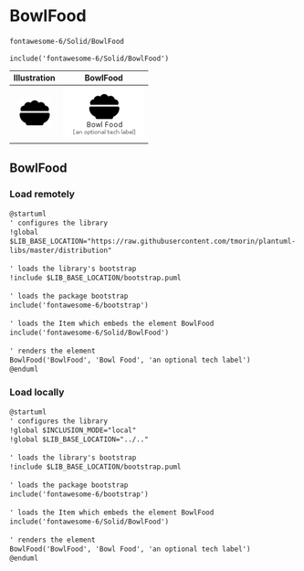 # BowlFood


```text
fontawesome-6/Solid/BowlFood
```

```text
include('fontawesome-6/Solid/BowlFood')
```



| Illustration | BowlFood |
| :---: | :---: |
| ![illustration for Illustration](../../fontawesome-6/Solid/BowlFood.png) | ![illustration for BowlFood](../../fontawesome-6/Solid/BowlFood.Local.png) |




## BowlFood

### Load remotely
```plantuml
@startuml
' configures the library
!global $LIB_BASE_LOCATION="https://raw.githubusercontent.com/tmorin/plantuml-libs/master/distribution"

' loads the library's bootstrap
!include $LIB_BASE_LOCATION/bootstrap.puml

' loads the package bootstrap
include('fontawesome-6/bootstrap')

' loads the Item which embeds the element BowlFood
include('fontawesome-6/Solid/BowlFood')

' renders the element
BowlFood('BowlFood', 'Bowl Food', 'an optional tech label')
@enduml
```

### Load locally
```plantuml
@startuml
' configures the library
!global $INCLUSION_MODE="local"
!global $LIB_BASE_LOCATION="../.."

' loads the library's bootstrap
!include $LIB_BASE_LOCATION/bootstrap.puml

' loads the package bootstrap
include('fontawesome-6/bootstrap')

' loads the Item which embeds the element BowlFood
include('fontawesome-6/Solid/BowlFood')

' renders the element
BowlFood('BowlFood', 'Bowl Food', 'an optional tech label')
@enduml
```

